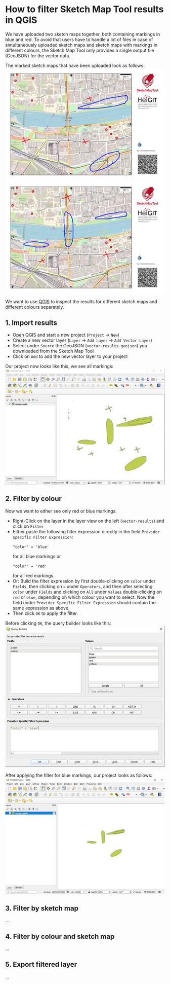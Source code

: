 # How to filter Sketch Map Tool results in QGIS

We have uploaded two sketch maps together, both containing markings in blue and red. To 
avoid that users have to handle a lot of files in case of simultaneously uploaded sketch 
maps and sketch maps with markings in different colours, the Sketch Map Tool only provides 
a single output file (GeoJSON) for the vector data.

The marked sketch maps that have been uploaded look as follows:  
<img src="img/sketchmap1.jpg" width="500" alt="Sketch Map 1">
<img src="img/sketchmap2.jpg" width="500" alt="Sketch Map 2">

We want to use [QGIS](https://www.qgis.org/) to inspect the results for different sketch 
maps and different colours separately.

## 1. Import results
* Open QGIS and start a new project (`Project` -> `New`)
* Create a new vector layer (`Layer` -> `Add Layer` -> `Add Vector Layer`)
* Select under `Source` the GeoJSON (`vector-results.geojson`) you downloaded from the Sketch Map Tool
* Click on `Add` to add the new vector layer to your project

Our project now looks like this, we see all markings:  
![QGIS Screenshot](img/qgis1.jpg)

## 2. Filter by colour
Now we want to either see only red or blue markings.
* Right-Click on the layer in the layer view on the left (`vector-results`) and click on `Filter`
* Either paste the following filter expression directly in the field `Provider Specific Filter Expression`:
  ```
  "color" = 'blue'
  ```
  for all blue markings or
  ```
  "color" = 'red'
  ```
  for all red markings.
* Or: Build the filter expression by first double-clicking on `color` under `Fields`, then clicking on `=` under 
  `Operators`, and then after selecting `color` under `Fields` and clicking on `All` under `Values` double-clicking on
  `red` or `blue`, depending on which colour you want to select. Now the field under `Provider Specific Filter Expression`
  should contain the same expression as above.
* Then click `OK` to apply the filter.

Before clicking `OK`, the query builder looks like this:
![QGIS Screenshot](img/qgis2.jpg)

After applying the filter for blue markings, our project looks as follows:
![QGIS Screenshot](img/qgis3.jpg)

## 3. Filter by sketch map
...

## 4. Filter by colour and sketch map
...

## 5. Export filtered layer
...